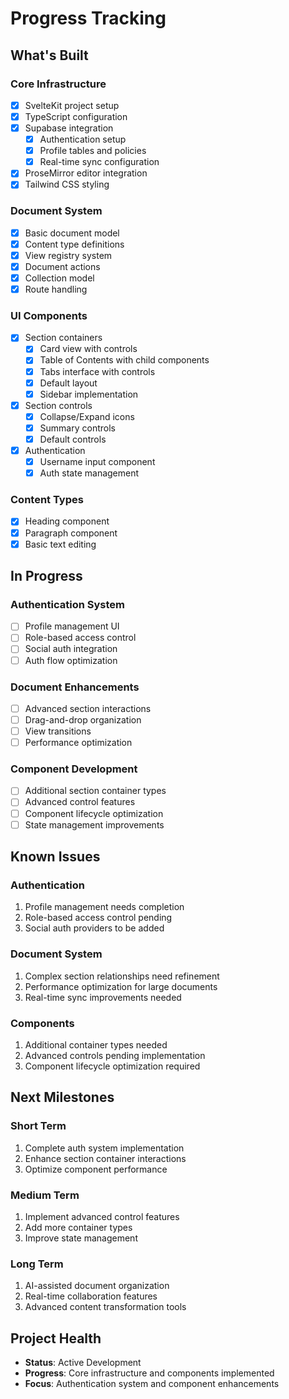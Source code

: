 # Progress Tracking

## What's Built

### Core Infrastructure
- [x] SvelteKit project setup
- [x] TypeScript configuration
- [x] Supabase integration
  - [x] Authentication setup
  - [x] Profile tables and policies
  - [x] Real-time sync configuration
- [x] ProseMirror editor integration
- [x] Tailwind CSS styling

### Document System
- [x] Basic document model
- [x] Content type definitions
- [x] View registry system
- [x] Document actions
- [x] Collection model
- [x] Route handling

### UI Components
- [x] Section containers
  - [x] Card view with controls
  - [x] Table of Contents with child components
  - [x] Tabs interface with controls
  - [x] Default layout
  - [x] Sidebar implementation
- [x] Section controls
  - [x] Collapse/Expand icons
  - [x] Summary controls
  - [x] Default controls
- [x] Authentication
  - [x] Username input component
  - [x] Auth state management

### Content Types
- [x] Heading component
- [x] Paragraph component
- [x] Basic text editing

## In Progress

### Authentication System
- [ ] Profile management UI
- [ ] Role-based access control
- [ ] Social auth integration
- [ ] Auth flow optimization

### Document Enhancements
- [ ] Advanced section interactions
- [ ] Drag-and-drop organization
- [ ] View transitions
- [ ] Performance optimization

### Component Development
- [ ] Additional section container types
- [ ] Advanced control features
- [ ] Component lifecycle optimization
- [ ] State management improvements

## Known Issues

### Authentication
1. Profile management needs completion
2. Role-based access control pending
3. Social auth providers to be added

### Document System
1. Complex section relationships need refinement
2. Performance optimization for large documents
3. Real-time sync improvements needed

### Components
1. Additional container types needed
2. Advanced controls pending implementation
3. Component lifecycle optimization required

## Next Milestones

### Short Term
1. Complete auth system implementation
2. Enhance section container interactions
3. Optimize component performance

### Medium Term
1. Implement advanced control features
2. Add more container types
3. Improve state management

### Long Term
1. AI-assisted document organization
2. Real-time collaboration features
3. Advanced content transformation tools

## Project Health
- **Status**: Active Development
- **Progress**: Core infrastructure and components implemented
- **Focus**: Authentication system and component enhancements

